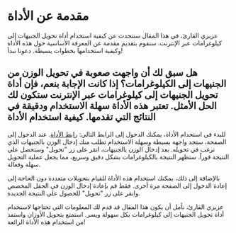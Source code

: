 مقدمة عن الأداة
===============

عزيزي القارئ، في هذا المقال سنتحدث عن كيفية استخدام أداة تحويل الجنيهات إلى كيلوغرامات عبر الإنترنت. سنقوم بتقديم مقدمة عن المعرفة الأساسية حول هذه الأداة وكيفية استخدامها بخطوات بسيطة. دعونا نبدأ!

هل سبق لك أن واجهت صعوبة في تحويل الوزن من الجنيهات إلى الكيلوغرامات؟ إذا كانت الإجابة بنعم، فإن أداة تحويل الجنيهات إلى كيلوغرامات عبر الإنترنت ستكون لك الحل الأمثل. تعتبر هذه الأداة سهلة الاستخدام ودقيقة في النتائج التي تقدمها. كيفية استخدام الأداة
--------------------

للبدء في استخدام الأداة، يمكنك الدخول إلى الرابط التالي: [رابط الأداة](https://www.onlinecalculatorsfree.com/ar/convert/pounds-to-kilograms.html). عند الدخول إلى الصفحة، ستجد واجهة بسيطة وسهلة الاستخدام تطلب منك إدخال الوزن بالجنيهات الذي ترغب في تحويله. بعد إدخال الوزن بالجنيهات، انقر على زر "تحويل" وستحصل على النتيجة فوراً. ستظهر النتيجة بالكيلوغرامات بشكل دقيق وسريع، مما يجعل عملية التحويل سهلة وفعالة.

بالإضافة إلى ذلك، يمكنك استخدام هذه الأداة للقيام بتحويلات متعددة دون الحاجة إلى إعادة الدخول إلى الصفحة مرة أخرى. فقط قم بإعادة إدخال الوزن في الحقل المخصص وانقر على زر "تحويل" للحصول على النتيجة الجديدة.

عزيزي القارئ، نأمل أن يكون هذا المقال قد قدم لك المعلومات التي تحتاجها لاستخدام أداة تحويل الجنيهات إلى كيلوغرامات بكل سهولة ويسر. استمتع بتحويل الأوزان واستفد من استخدام هذه الأداة الرائعة!